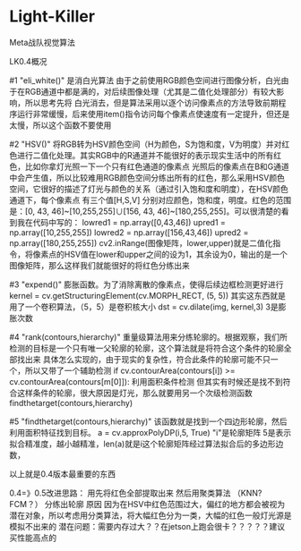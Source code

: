 # Light-Killer
Meta战队视觉算法


LK0.4概况

#1 "eli_white()" 是消白光算法 由于之前使用RGB颜色空间进行图像分析，白光由于在RGB通道中都是满的，对后续图像处理（尤其是二值化处理部分）有较大影响，所以思考先将
白光消去，但是算法采用以逐个访问像素点的方法导致前期程序运行非常缓慢，后来使用item()指令访问每个像素点使速度有一定提升，但还是太慢，所以这个函数不要使用

#2 "HSV()" 将RGB转为HSV颜色空间（H为颜色，S为饱和度，V为明度）并对红色进行二值化处理。其实RGB中的R通道并不能很好的表示现实生活中的所有红色，比如你拿灯光照一下一个只有红色通道的像素点
光照后的像素点在B和G通道中会产生值，所以比较难用RGB颜色空间分练出所有的红色，那么采用HSV颜色空间，它很好的描述了灯光与颜色的关系（通过引入饱和度和明度），在HSV颜色通道下，每个像素点
有三个值[H,S,V] 分别对应颜色，饱和度，明度。红色的范围是：[0, 43, 46]~[10,255,255]∪[156, 43, 46]~[180,255,255]。可以很清楚的看到我在代码中写的：
    lowred1 = np.array([0,43,46])
    upred1 = np.array([10,255,255])
    lowred2 = np.array([156,43,46])
    upred2 = np.array([180,255,255])
cv2.inRange(图像矩阵，lower,upper)就是二值化指令，将像素点的HSV值在lower和upper之间的设为1，其余设为0，输出的是一个图像矩阵，那么这样我们就能很好的将红色分练出来

#3 "expend()" 膨胀函数。为了消除离散的像素点，使得后续边框检测更好进行
    kernel = cv.getStructuringElement(cv.MORPH_RECT, (5, 5))  其实这东西就是用了一个卷积算法，（5，5）是卷积核大小
    dst = cv.dilate(img, kernel,3)  3是膨胀次数
    
#4 "rank(contours,hierarchy)" 重量级算法用来分练轮廓的。根据观察，我们所检测的目标是一个只有唯一父轮廓的轮廓，这个算法就是将符合这个条件的轮廓全部找出来
具体怎么实现的，由于现实的复杂性，符合此条件的轮廓可能不只一个，所以又带了一个辅助检测
if cv.contourArea(contours[i]) >= cv.contourArea(contours[m[0]]): 利用面积条件检测
但其实有时候还是找不到符合这样条件的轮廓，很大原因是灯光，那么就要用另一个次级检测函数 findthetarget(contours,hierarchy)

#5 "findthetarget(contours,hierarchy)" 该函数就是找到一个四边形轮廓，然后利用面积特征找到目标。
a = cv.approxPolyDP(i,5, True)  "i"是轮廓矩阵  5是表示拟合精准度，越小越精准，len(a)就是i这个轮廓矩阵经过算法拟合后的多边形边数，

以上就是0.4版本最重要的东西

0.4=》0.5改进思路： 用先将红色全部提取出来  然后用聚类算法 （KNN? FCM？） 分练出轮廓
                    原因  因为在HSV中红色范围过大，偏红的地方都会被视为潜在对象，所以考虑用分类算法，将大幅红色分为一类，大幅的红色一般灯光源是模拟不出来的
                    潜在问题：需要内存过大？？在jetson上跑会很卡？？？？？建议买性能高点的 
